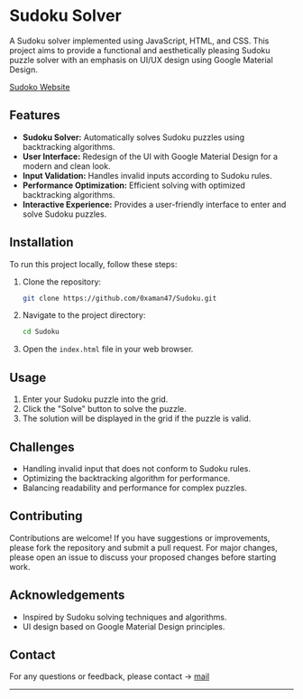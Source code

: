 # Sudoku Solver

A Sudoku solver implemented using JavaScript, HTML, and CSS. This project aims to provide a functional and aesthetically pleasing Sudoku puzzle solver with an emphasis on UI/UX design using Google Material Design.

[Sudoko Website](https://0xaman47.github.io/Sudoku/)

## Features

- **Sudoku Solver:** Automatically solves Sudoku puzzles using backtracking algorithms.
- **User Interface:** Redesign of the UI with Google Material Design for a modern and clean look.
- **Input Validation:** Handles invalid inputs according to Sudoku rules.
- **Performance Optimization:** Efficient solving with optimized backtracking algorithms.
- **Interactive Experience:** Provides a user-friendly interface to enter and solve Sudoku puzzles.

## Installation

To run this project locally, follow these steps:

1. Clone the repository:

   ```bash
   git clone https://github.com/0xaman47/Sudoku.git
   ```

2. Navigate to the project directory:

   ```bash
   cd Sudoku
   ```

3. Open the `index.html` file in your web browser.

## Usage

1. Enter your Sudoku puzzle into the grid.
2. Click the "Solve" button to solve the puzzle.
3. The solution will be displayed in the grid if the puzzle is valid.

## Challenges

- Handling invalid input that does not conform to Sudoku rules.
- Optimizing the backtracking algorithm for performance.
- Balancing readability and performance for complex puzzles.

## Contributing

Contributions are welcome! If you have suggestions or improvements, please fork the repository and submit a pull request. For major changes, please open an issue to discuss your proposed changes before starting work.

## Acknowledgements

- Inspired by Sudoku solving techniques and algorithms.
- UI design based on Google Material Design principles.

## Contact

For any questions or feedback, please contact -> [mail](mailto:0xaman47@gmail.com)

---
